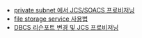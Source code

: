 - [private subnet 에서 JCS/SOACS 프로비저닝](./private-subnet.md)
- [file storage service 사용법](./filestorage.md)
- [DBCS 리슨포트 변경 및 JCS 프로비저닝](./change-dbcs-listen-port.md)

